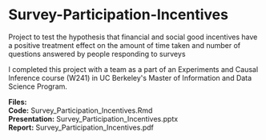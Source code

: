 # Survey-Participation-Incentives
Project to test the hypothesis that financial and social good incentives have a positive treatment effect on the amount of time taken and number of questions answered by people responding to surveys

I completed this project with a team as a part of an Experiments and Causal Inference course (W241) in UC Berkeley's Master of Information and Data Science Program.
    

**Files:**     
**Code:** Survey_Participation_Incentives.Rmd   
**Presentation:** Survey_Participation_Incentives.pptx   
**Report:** Survey_Participation_Incentives.pdf   
